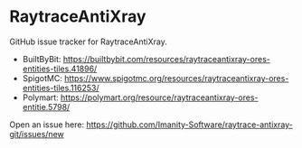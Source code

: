 # RaytraceAntiXray
GitHub issue tracker for RaytraceAntiXray.

- BuiltByBit: https://builtbybit.com/resources/raytraceantixray-ores-entities-tiles.41896/
- SpigotMC: https://www.spigotmc.org/resources/raytraceantixray-ores-entities-tiles.116253/
- Polymart: https://polymart.org/resource/raytraceantixray-ores-entitie.5798/

Open an issue here: https://github.com/Imanity-Software/raytrace-antixray-git/issues/new